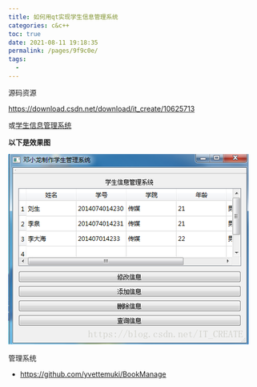```yaml
---
title: 如何用qt实现学生信息管理系统
categories: c&c++
toc: true
date: 2021-08-11 19:18:35
permalink: /pages/9f9c0e/
tags: 
  - 
---
```


源码资源

https://download.csdn.net/download/it_create/10625713

或[学生信息管理系统](https://gitee.com/dxl96/qt_resource/blob/master/学生信息管理系统.zip)

**以下是效果图**

**![img](./qt-example/70.png)**



管理系统

- https://github.com/yvettemuki/BookManage
